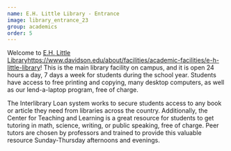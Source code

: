 ```yaml
---
name: E.H. Little Library - Entrance
image: library_entrance_23
group: academics
order: 5
---
```


Welcome to [E.H. Little Library]()https://www.davidson.edu/about/facilities/academic-facilities/e-h-little-library! This
is the main library facility on campus, and it is open 24 hours a day, 7 days a week for students during the school year. 
Students have access to free printing and copying, many desktop computers, as well as our lend-a-laptop program, free of charge. 

The Interlibrary Loan system works to secure students access to any book or article they need from libraries across the 
country. Additionally, the Center for Teaching and Learning is a great resource for students to get tutoring in math, 
science, writing, or public speaking, free of charge. Peer tutors are chosen by professors and trained to provide this 
valuable resource Sunday-Thursday afternoons and evenings. 


